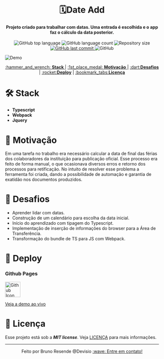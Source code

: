<h1 align="center">
  🗓️Date Add
    <br>
</h1>

<h4 align="center">
  Projeto criado para trabalhar com datas. Uma entrada é escolhida e o app faz o cálculo da data posterior. 
</h4>
<p align="center">
  <img alt="GitHub top language" src="https://img.shields.io/github/languages/top/bresends/date_add">

  <img alt="GitHub language count" src="https://img.shields.io/github/languages/count/bresends/date_add">

  <img alt="Repository size" src="https://img.shields.io/github/languages/code-size/bresends/date_add">
  <a href="https://github.com/bresends/date_add/commits/master">
    <img alt="GitHub last commit" src="https://img.shields.io/github/last-commit/bresends/date_add">
  </a>
  <img alt="GitHub" src="https://img.shields.io/github/license/bresends/date_add">
</p>

![Demo](https://i.imgur.com/95TcK2n.gif)

<p align="center">
  <a href="#hammer_and_wrench-Stack">:hammer_and_wrench: <strong>Stack</strong> </a> |
  <a href="#1st_place_medal-Motivação">:1st_place_medal: <strong>Motivação</strong> </a> |
  <a href="#dart-Desafios">:dart:<strong>Desafios</strong></a> |
  <a href="#rocket-Deploy">:rocket:<strong>Deploy</strong></a> |
  <a href="#bookmark_tabs-Licença">:bookmark_tabs:<strong>Licença</strong></a>
</p>


# :hammer_and_wrench: Stack
- **Typescript**
- **Webpack**
- **Jquery**

# :1st_place_medal: Motivação
Em uma tarefa no trabalho era necessário calcular a data de final das férias dos colaboradores da instituição para publicação oficial. Esse processo era feito de forma manual, o que ocasionava diversos erros e retorno dos processos para retificação. No intuito de resolver esse problema a ferramenta foi criada, dando a possibilidade de automação e garantia de exatidão nos documentos produzidos. 

# :dart: Desafios
- Aprender lidar com datas.
- Construção de um calendário para escolha da data inicial.
- Início do aprendizado com tipagem do Typescript.
- Implementação de inserção de informações do browser para a Área de Transferência.
- Transformação do bundle de TS para JS com Webpack. 

# :rocket: Deploy
### Github Pages
<a href="https://bresends.github.io/date_add/">
    <img src="https://cdn-icons-png.flaticon.com/512/25/25231.png" width="50" height="50" alt="Github Icon">
</a>

[Veja a demo ao vivo](https://bresends.github.io/date_add/)

# :bookmark_tabs: Licença
Esse projeto está sob a ***MIT license***. Veja [LICENÇA](https://github.com/bresends/date_add/blob/main/License.md) para mais informações.

---

<p align="center">
  <span>Feito por Bruno Resende @Devisio </span>
  <a href="https://www.linkedin.com/in/bresends/"> :wave: Entre em contato!</a>
</p>
